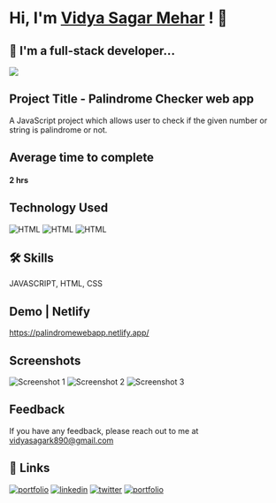 # Hi, I'm [Vidya Sagar Mehar](https://vidya-sagar-portfolio.netlify.app/) ! 👋


## 🚀 I'm a full-stack developer...
<img src="https://user-images.githubusercontent.com/73097560/115834477-dbab4500-a447-11eb-908a-139a6edaec5c.gif">

## Project Title - Palindrome Checker web app
A JavaScript project which allows user to check if the given number or string is palindrome or not.


## Average time to complete
#### 2 hrs

## Technology Used

![HTML](https://img.shields.io/badge/FirstTech-JavaScript-purple)
![HTML](https://img.shields.io/badge/SecondTech-HTML-blue)
![HTML](https://img.shields.io/badge/ThirdTech-CSS-white)

## 🛠 Skills
JAVASCRIPT, HTML, CSS

## Demo | Netlify
https://palindromewebapp.netlify.app/


## Screenshots

![Screenshot 1](https://user-images.githubusercontent.com/92782806/211472048-76d76707-51ed-4d7b-87e4-280f3e384d43.png)
![Screenshot 2](https://user-images.githubusercontent.com/92782806/211472059-5b7854b9-0822-410f-af74-63f5586a37ad.png)
![Screenshot 3](https://user-images.githubusercontent.com/92782806/211472063-b7e408e3-6c3c-4beb-81ac-24a26018cdd0.png)



## Feedback

If you have any feedback, please reach out to me at vidyasagark890@gmail.com


## 🔗 Links
[![portfolio](https://img.shields.io/badge/my_portfolio-000?style=for-the-badge&logo=ko-fi&logoColor=white)](https://vidya-sagar-portfolio.netlify.app/)
[![linkedin](https://img.shields.io/badge/linkedin-0A66C2?style=for-the-badge&logo=linkedin&logoColor=white)](https://www.linkedin.com/)
[![twitter](https://img.shields.io/badge/twitter-1DA1F2?style=for-the-badge&logo=twitter&logoColor=white)](https://twitter.com/Cherry_Reyans)
[![portfolio](https://img.shields.io/badge/FindCoder_portfolio-5A20CB??style=for-the-badge&logo=appveyor)](https://www.findcoder.io/u/vidyasagarmehar)

